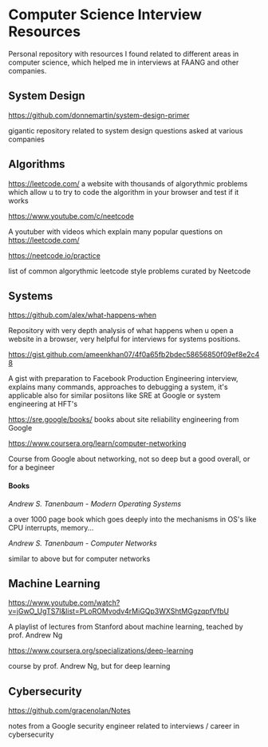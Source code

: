 # Computer Science Interview Resources
Personal repository with resources I found related to different areas in computer science, which helped me in interviews at FAANG and other companies.

## System Design
https://github.com/donnemartin/system-design-primer

gigantic repository related to system design questions asked at various companies

## Algorithms
https://leetcode.com/
a website with thousands of algorythmic problems which allow u to try to code the algorithm in your browser and test if it works

https://www.youtube.com/c/neetcode

A youtuber with videos which explain many popular questions on https://leetcode.com/

https://neetcode.io/practice

list of common algorythmic leetcode style problems curated by Neetcode

## Systems
https://github.com/alex/what-happens-when

Repository with very depth analysis of what happens when u open a website in a browser, very helpful for interviews for systems positions.

https://gist.github.com/ameenkhan07/4f0a65fb2bdec58656850f09ef8e2c48

A gist with preparation to Facebook Production Engineering interview, explains many commands, approaches to debugging a system, it's applicable also for similar posiitons like SRE at Google or system engineering at HFT's

https://sre.google/books/
books about site reliability engineering from Google

https://www.coursera.org/learn/computer-networking

Course from Google about networking, not so deep but a good overall, or for a begineer

#### Books
_Andrew S. Tanenbaum - Modern Operating Systems_

a over 1000 page book which goes deeply into the mechanisms in OS's like CPU interrupts, memory...

_Andrew S. Tanenbaum - Computer Networks_

similar to above but for computer networks

## Machine Learning
https://www.youtube.com/watch?v=jGwO_UgTS7I&list=PLoROMvodv4rMiGQp3WXShtMGgzqpfVfbU

A playlist of lectures from Stanford about machine learning, teached by prof. Andrew Ng

https://www.coursera.org/specializations/deep-learning

course by prof. Andrew Ng, but for deep learning

## Cybersecurity
https://github.com/gracenolan/Notes

notes from a Google security engineer related to interviews / career in cybersecurity

